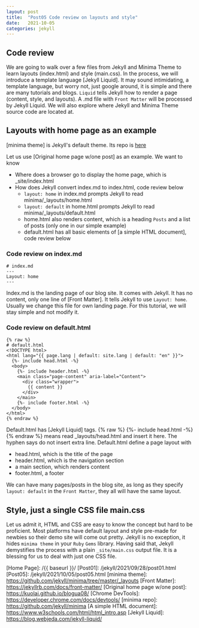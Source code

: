 ```yaml
---
layout: post
title:  "Post05 Code review on layouts and style"
date:   2021-10-05
categories: jekyll
---
```


## Code review

We are going to walk over a few files from Jekyll and Minima Theme to learn layouts (index.html) and style (main.css). In the process, we will introduce a template language [Jekyll Liquid]. It may sound intimidating, a template language, but worry not, just google around, it is simple and there are many tutorials and blogs. `Liquid` tells Jekyll how to render a page (content, style, and layouts). A .md file with `Front Matter` will be processed by Jekyll Liquid. We will also explore where Jekyll and Minima Theme source code are located at.

## Layouts with home page as an example

[minima theme] is Jekyll's default theme. Its repo is [here](https://github.com/jekyll/minima)

Let us use [Original home page w/one post] as an example. We want to know
 - Where does a browser go to display the home page, which is _site/index.html
 - How does Jekyll convert index.md to index.html, code review below
   - `layout: home` in index.md prompts Jekyll to read minima/_layouts/home.html
   - `layout: default` in home.html prompts Jekyll to read minima/_layouts/default.html
   - home.html also renders content, which is a heading `Posts` and a list of posts (only one in our simple example)
   - default.html has all basic elements of [a simple HTML document], code review below

### Code review on index.md
```
# index.md
---
Layout: home
---
```

Index.md is the landing page of our blog site. It comes with Jekyll. It has no content, only one line of [Front Matter]. It tells Jekyll to use `Layout: home`. Usually we change this file for own landing page. For this tutorial, we will stay simple and not modify it.

### Code review on default.html
```
{% raw %}
# default.html
<!DOCTYPE html>
<html lang="{{ page.lang | default: site.lang | default: "en" }}">
  {%- include head.html -%}
  <body>
    {%- include header.html -%}
    <main class="page-content" aria-label="Content">
      <div class="wrapper">
        {{ content }}
      </div>
    </main>
    {%- include footer.html -%}
  </body>
</html>
{% endraw %}
```

Default.html has [Jekyll Liquid] tags. {% raw %}
 {%- include head.html -%} {% endraw %}
 means read _layouts/head.html and insert it here. The hyphen says do not insert extra line. Default.html define a page layout with
 - head.html, which is the title of the page
 - header.html, which is the navigation section
 - a main section, which renders content
 - footer.html, a footer

We can have many pages/posts in the blog site, as long as they specify `layout: default` in the `Front Matter`, they all will have the same layout.

## Style, just a single CSS file main.css

Let us admit it, HTML and CSS are easy to know the concept but hard to be proficient. Most platforms have default layout and style pre-made for newbies so their demo site will come out pretty. Jekyll is no exception, it hides `minima theme` in your `Ruby` `Gems` library. Having said that, Jekyll demystifies the process with a plain `_site/main.css` output file. It is a blessing for us to deal with just one CSS file.



 [Home Page]: /{{ baseurl }}/
 [Post01]: /jekyll/2021/09/28/post01.html
 [Post05]: /jekyll/2021/10/05/post05.html
 [minima theme]: https://github.com/jekyll/minima/tree/master/_layouts
 [Front Matter]: https://jekyllrb.com/docs/front-matter/
[Original home page w/one post]: https://kuolai.github.io/blogua08/
[Chrome DevTools]: https://developer.chrome.com/docs/devtools/
[minima repo]: https://github.com/jekyll/minima
[A simple HTML document]: https://www.w3schools.com/html/html_intro.asp
[Jekyll Liquid]: https://blog.webjeda.com/jekyll-liquid/